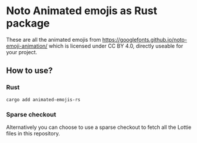# Noto Animated emojis as Rust package

These are all the animated emojis from https://googlefonts.github.io/noto-emoji-animation/ which is licensed under CC BY 4.0, directly useable for your project.


## How to use?

### Rust

```
cargo add animated-emojis-rs
```

### Sparse checkout

Alternatively you can choose to use a sparse checkout to fetch all the Lottie files in this repository.
